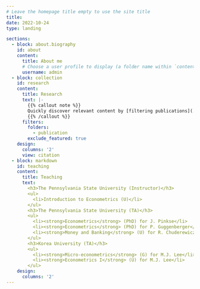 ```yaml
---
# Leave the homepage title empty to use the site title
title:
date: 2022-10-24
type: landing

sections:
  - block: about.biography
    id: about
    content:
      title: About me
      # Choose a user profile to display (a folder name within `content/authors/`)
      username: admin
  - block: collection
    id: research
    content:
      title: Research
      text: |-
        {{% callout note %}}
        Quickly discover relevant content by [filtering publications](./publication/).
        {{% /callout %}}
      filters:
        folders:
          - publication
        exclude_featured: true
    design:
      columns: '2'
      view: citation
  - block: markdown
    id: teaching
    content:
      title: Teaching
      text: 
        <h3>The Pennsylvania State University (Instructor)</h3>
        <ul>
          <li>Introduction to Econometrics (U)</li>
        </ul>
        <h3>The Pennsylvania State University (TA)</h3>
        <ul>
          <li><strong>Econometrics</strong> (PhD) for J. Pinkse</li>
          <li><strong>Econometrics</strong> (PhD) for P. Guggenberger</li>
          <li><strong>Money and Banking</strong> (U) for R. Chuderewicz</li>
        </ul>
        <h3>Korea University (TA)</h3>
        <ul>
          <li><strong>Micro-econometrics</strong> (G) for M.J. Lee</li>
          <li><strong>Econometrics I</strong> (U) for M.J. Lee</li>
        </ul>
    design:
      columns: '2'
---
```

